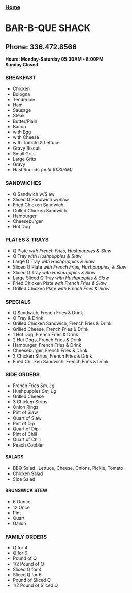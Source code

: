 ### [Home](https://chuckbyrum2.github.io/)

# BAR-B-QUE SHACK
## Phone: 336.472.8566
**Hours: Monday-Saturday 05:30AM - 8:00PM** <br>
       **Sunday Closed**
       
### BREAKFAST
- Chicken
- Bologna
- Tenderloin
- Ham
- Sausage
- Steak
- Butter/Plain
- Bacon
 - with Egg
 - with Cheese
 - with Tomato & Lettuce
- Gravy Biscuit
- Small Grits
- Large Grits
- Gravy
- HashRounds _(until 10:30AM)_

### SANDWICHES
- Q Sandwich w/Slaw
- Sliced Q Sandwich w/Slaw
- Fried Chicken Sandwich
- Grilled Chicken Sandwich
- Hamburger
- Cheeseburger
- Hot Dog

### PLATES & TRAYS
- Q Plate _with French Fries, Hushpuppies & Slaw_
- Q Tray _with Hushpuppies & Slaw_
- Large Q Tray _with Hushpuppies & Slaw_
- Sliced Q Plate _with French Fries, Hushpuppies, & Slaw_
- Sliced Q Tray _with Hushpuppies & Slaw_
- Large Sliced Q Tray _with Hushpuppies & Slaw_
- Fried Chicken Plate _with French Fries & Slaw_
- Grilled Chicken Plate _with French Fries & Slaw_

### SPECIALS
- Q Sandwich, French Fries & Drink
- Q Tray & Drink
- Grilled Chicken Sandwich, French Fries & Drink
- Grilled Cheese, French Fries & Drink
- 1 Hot Dog, French Fries & Drink
- 2 Hot Dogs, French Fries & Drink
- Hamburger, French Fries & Drink
- Cheeseburger, French Fries & Drink
- 3 Chicken Strips, French Fries & Drink
- Fried Chicken Sandwich, French Fries & Drink

### SIDE ORDERS
- French Fries _Sm, Lg_
- Hushpuppies _Sm, Lg_
- Grilled Cheese
- 3 Chicken Strips
- Onion Rings
- Pint of Slaw
- Quart of Slaw
- Pint of Dip
- Quart of Dip
- Pint of Chili
- Quart of Chili
- Peach Cobbler
#### SALADS
- BBQ Salad _Lettuce, Cheese, Onions, Pickle, Tomato
- Chicken Salad
- Side Salad
#### BRUNSWICK STEW
- 6 Ounce
- 12 Once
- Pint
- Quart
- Gallon

### FAMILY ORDERS
- Q for 4
- Q for 6
- Pound of Q
- 1/2 Pound of Q
- Sliced Q for 4
- Sliced Q for 6
- Pound of Sliced Q
- 1/2 Pound of Sliced Q

  
